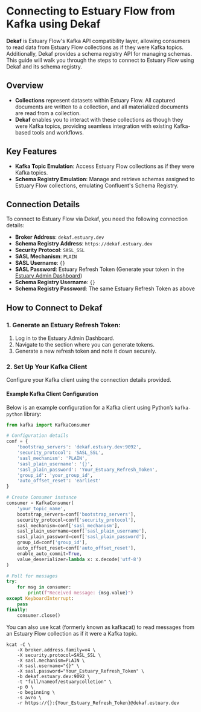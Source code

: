 # Connecting to Estuary Flow from Kafka using Dekaf

**Dekaf** is Estuary Flow's Kafka API compatibility layer, allowing consumers to read data from Estuary Flow collections
as if they were Kafka topics. Additionally, Dekaf provides a schema registry API for managing schemas. This guide will
walk you through the steps to connect to Estuary Flow using Dekaf and its schema registry.

## Overview

- **Collections** represent datasets within Estuary Flow. All captured documents are written to a collection, and all
  materialized documents are read from a collection.
- **Dekaf** enables you to interact with these collections as though they were Kafka topics, providing seamless
  integration with existing Kafka-based tools and workflows.

## Key Features

- **Kafka Topic Emulation**: Access Estuary Flow collections as if they were Kafka topics.
- **Schema Registry Emulation**: Manage and retrieve schemas assigned to Estuary Flow collections, emulating Confluent's
  Schema Registry.

## Connection Details

To connect to Estuary Flow via Dekaf, you need the following connection details:

- **Broker Address**: `dekaf.estuary.dev`
- **Schema Registry Address**: `https://dekaf.estuary.dev`
- **Security Protocol**: `SASL_SSL`
- **SASL Mechanism**: `PLAIN`
- **SASL Username**: `{}`
- **SASL Password**: Estuary Refresh Token (Generate your token in
  the [Estuary Admin Dashboard](https://dashboard.estuary.dev/admin/api))
- **Schema Registry Username**: `{}`
- **Schema Registry Password**: The same Estuary Refresh Token as above

## How to Connect to Dekaf

### 1. Generate an Estuary Refresh Token:

1. Log in to the Estuary Admin Dashboard.
2. Navigate to the section where you can generate tokens.
3. Generate a new refresh token and note it down securely.

### 2. Set Up Your Kafka Client

Configure your Kafka client using the connection details provided.

#### Example Kafka Client Configuration

Below is an example configuration for a Kafka client using Python’s `kafka-python` library:

```python
from kafka import KafkaConsumer

# Configuration details
conf = {
    'bootstrap_servers': 'dekaf.estuary.dev:9092',
    'security_protocol': 'SASL_SSL',
    'sasl_mechanism': 'PLAIN',
    'sasl_plain_username': '{}',
    'sasl_plain_password': 'Your_Estuary_Refresh_Token',
    'group_id': 'your_group_id',
    'auto_offset_reset': 'earliest'
}

# Create Consumer instance
consumer = KafkaConsumer(
    'your_topic_name',
    bootstrap_servers=conf['bootstrap_servers'],
    security_protocol=conf['security_protocol'],
    sasl_mechanism=conf['sasl_mechanism'],
    sasl_plain_username=conf['sasl_plain_username'],
    sasl_plain_password=conf['sasl_plain_password'],
    group_id=conf['group_id'],
    auto_offset_reset=conf['auto_offset_reset'],
    enable_auto_commit=True,
    value_deserializer=lambda x: x.decode('utf-8')
)

# Poll for messages
try:
    for msg in consumer:
        print(f"Received message: {msg.value}")
except KeyboardInterrupt:
    pass
finally:
    consumer.close()
```

You can also use kcat (formerly known as kafkacat) to read messages from an Estuary Flow collection as if it were a
Kafka topic.

```shell
kcat -C \
    -X broker.address.family=v4 \
    -X security.protocol=SASL_SSL \
    -X sasl.mechanism=PLAIN \
    -X sasl.username="{}" \
    -X sasl.password="Your_Estuary_Refresh_Token" \
    -b dekaf.estuary.dev:9092 \
    -t "full/nameof/estuarycolletion" \
    -p 0 \
    -o beginning \
    -s avro \
    -r https://{}:{Your_Estuary_Refresh_Token}@dekaf.estuary.dev
```

